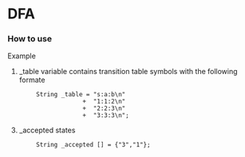 # DFA
### How to use
Example


1. _table variable contains transition table symbols with the following formate
```
        String _table = "s:a:b\n"
                     +  "1:1:2\n"
                     +  "2:2:3\n"
                     +  "3:3:3\n";
```
3. _accepted states
```
        String _accepted [] = {"3","1"};
```
